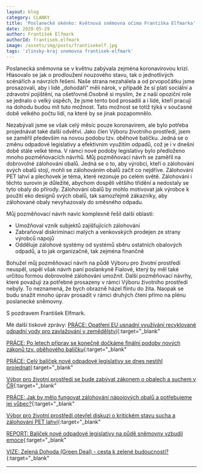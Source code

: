```yaml
---
layout: blog
category: CLANKY
title: 'Poslanecké okénko: Květnová sněmovna očima Františka Elfmarka'
date: 2020-05-29
author: František Elfmark
authorId: frantisek.elfmark
image: /assets/img/posts/frantisekelf.jpg
tags: 'zlinsky-kraj snemovna frantisek-elfmark'
---
```


Poslanecká sněmovna se v květnu zabývala zejména koronavirovou krizí. Hlasovalo se jak o prodloužení nouzového stavu, tak o jednotlivých scénářích a návrzích řešení. Naše strana nezahálela a od prvopočátku jsme prosazovali, aby i lidé „dohodáři“ měli nárok, v případě že si platí sociální a zdravotní pojištění, na ošetřovné.Osobně si myslím, že z naší opoziční role se jednalo o velký úspěch, že jsme tento bod prosadili a i lidé, kteří pracují na dohodu budou mít tuto možnost. Tato možnost se totiž týká v současné době velkého počtu lidí, na které by se jinak pozapomnělo. 

Nezabývali jsme se však celý měsíc pouze koronavirem, ale bylo potřeba projednávat také další odvětví. Jako člen Výboru životního prostředí, jsem se zaměřil především na novou podobu tzv. oběhové balíčku. Jedná se o změnu odpadové legislativy a efektivním využitím odpadů, což je i v dnešní době stále velké téma. V rámci nové podoby legislativy bylo předloženo mnoho pozměňovacích návrhů. Můj pozměňovací návrh se zaměřil na dobrovolné zálohování obalů. Jedná se o to, aby výrobci, kteří o zálohování svých obalů stojí, mohli se zálohováním obalů začít co nejdříve. Zálohování PET lahví a plechovek je téma, které rezonuje po celém světě. Zálohování i těchto surovin je důležité, abychom dospěli většího třídění a nedostaly se tyto obaly do přírody. Zálohování obalů by mohlo motivovat jak výrobce k použití eko designů svých obalů, tak samozřejmě zákazníky, aby zálohované obaly nevyhazovaly do směsného odpadu. 

Můj pozměňovací návrh navíc komplexně řešil další oblasti: 
* Umožňoval vznik subjektů zajišťujících zálohování
* Zabraňoval diskriminaci malých a venkovských prodejen ze strany výrobců nápojů 
* Odděluje zálohové systémy od systémů sběru ostatních obalových odpadů, a to jak organizačně, tak zejména finančně

Bohužel můj pozměňovací návrh na půdě Výboru pro životní prostředí neuspěl, uspěl však návrh paní poslankyně Fialové, který by měl také určitou formou dobrovolné zálohování umožnit. Další pozměňovací návrhy, které považuji za potřebné prosazeny v rámci Výboru životního prostředí nebyly. To neznamená, že bych obrazně házel flintu do žita. Naopak se budu snažit mnoho úprav prosadit v rámci druhých čtení přímo na plénu poslanecké sněmovny. 

S pozdravem František Elfmark.

Mé další tiskové zprávy:
[PRÁCE: Opatření EU usnadní využívání recyklované odpadní vody pro zavlažování v zemědělství](https://www.frantisekelfmark.cz/prace-opatreni-eu-usnadni-vyuzivani-recyklovane-odpadni-vody-pro-zavlazovani-v-zemedelstvi/){:target="_blank"

[PRÁCE: Po letech příprav se konečně dočkáme finální podoby nových zákonů tzv. oběhového balíčku](https://www.frantisekelfmark.cz/prace-po-letech-priprav-se-konecne-dockame-finalni-podoby-novych-zakonu-tzv-obehoveho-balicku/){:target="_blank"

[PRÁCE: Celý balíček nové odpadové legislativy se dnes nestihl projednat](https://www.frantisekelfmark.cz/prace-cely-balicek-nove-odpadove-legislativy-se-dnes-nestihl-projednat/){:target="_blank"

[Výbor pro životní prostředí se bude zabývat zákonem o obalech a suchem v ČR](https://www.pirati.cz/tiskove-zpravy/jednani-vzp-sucho-odpady.html){:target="_blank"

[PRÁCE: Jak by mělo fungovat zálohování nápojových obalů a potřebujeme jej vůbec?](https://www.frantisekelfmark.cz/prace-jak-by-melo-fungovat-zalohovani-napojovych-obalu-a-potrebujeme-jej-vubec/){:target="_blank"

[Výbor pro životní prostředí otevřel diskuzi o kritickém stavu sucha a zálohování PET lahví](https://www.pirati.cz/tiskove-zpravy/kriticke-sucho-zalohovani-pet-lahvi.html){:target="_blank"

[REPORT: Balíček nové odpadové legislativy na půdě sněmovny vzbudil emoce](https://www.frantisekelfmark.cz/report-balicek-nove-odpadove-legislativy-na-pude-snemovny-vzbudil-emoce/){:target="_blank"

[VIZE: Zelená Dohoda (Green Deal) - cesta k zelené budoucnosti?](https://www.frantisekelfmark.cz/vize-zelena-dohoda-cesta-k-zelene-budoucnosti/){:target="_blank"


---
